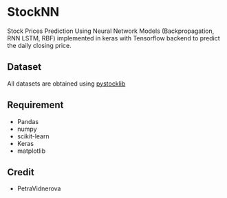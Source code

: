 # StockNN
Stock Prices Prediction Using Neural Network Models (Backpropagation, RNN LSTM, RBF) implemented in keras with Tensorflow backend to predict the daily closing price.

## Dataset
All datasets are obtained using [pystocklib](https://github.com/mohabmes/pystocklib)

## Requirement
- Pandas
- numpy
- scikit-learn
- Keras
- matplotlib

## Credit
- PetraVidnerova
